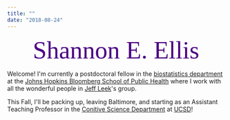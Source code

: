 ```yaml
---
title: ""
date: "2018-08-24"
---
```


<center><font color="#4B0082"><font style="font-size:6vw"><font face='Lobster Two'>Shannon E. Ellis</font></font></font></center>

Welcome! I'm currently a postdoctoral fellow in the [biostatistics department](http://www.jhsph.edu/departments/biostatistics/) at the [Johns Hopkins Bloomberg School of Public Health](http://www.jhsph.edu/) where I work with all the wonderful people in [Jeff Leek](http://jtleek.com/)'s group. 

This Fall, I'll be packing up, leaving Baltimore, and starting as an Assistant Teaching Professor in the [Conitive Science Department](http://www.cogsci.ucsd.edu/) at [UCSD](https://ucsd.edu/)! 

